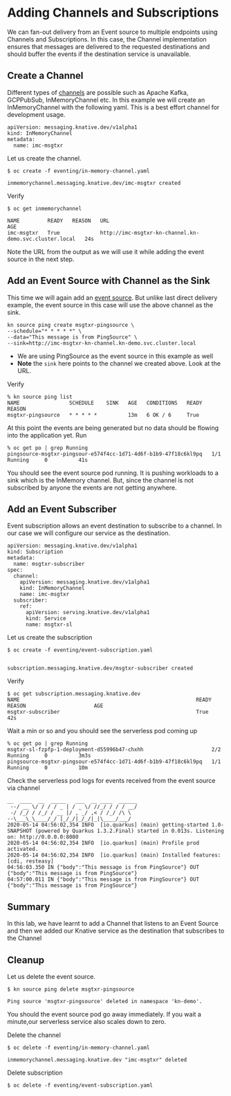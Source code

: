 # Adding Channels and Subscriptions

We can fan-out delivery from an Event source to multiple endpoints using Channels and Subscriptions. In this case, the Channel implementation ensures that messages are delivered to the requested destinations and should buffer the events if the destination service is unavailable.

## Create a Channel

Different types of [channels](https://knative.dev/docs/eventing/channels/) are possible such as Apache Kafka, GCPPubSub, InMemoryChannel etc. In this example we will create an InMemoryChannel with the following yaml. This is a best effort channel for development usage.

```
apiVersion: messaging.knative.dev/v1alpha1
kind: InMemoryChannel
metadata:
  name: imc-msgtxr
```

Let us create the channel.

```
$ oc create -f eventing/in-memory-channel.yaml 

inmemorychannel.messaging.knative.dev/imc-msgtxr created
```

Verify

```
$ oc get inmemorychannel

NAME         READY   REASON   URL                                                      AGE
imc-msgtxr   True             http://imc-msgtxr-kn-channel.kn-demo.svc.cluster.local   24s
```

Note the URL from the output as we will use it while adding the event source in the next step.

## Add an Event Source with Channel as the Sink

This time we will again add an [event source](https://knative.dev/docs/eventing/sources/). But unlike last direct delivery example, the event source in this case will use the above channel as the sink.

```
kn source ping create msgtxr-pingsource \
--schedule="* * * * *" \
--data="This message is from PingSource" \
--sink=http://imc-msgtxr-kn-channel.kn-demo.svc.cluster.local
```

* We are using PingSource as the event source in this example as well
* **Note** the  `sink` here points to the channel we created above. Look at the URL.


Verify

```
% kn source ping list
NAME                SCHEDULE    SINK   AGE   CONDITIONS   READY   REASON
msgtxr-pingsource   * * * * *          13m   6 OK / 6     True  

```

At this point the  events are being generated but no data should be flowing into the application yet. Run 

```
% oc get po | grep Running
pingsource-msgtxr-pingsour-e574f4cc-1d71-4d6f-b1b9-47f18c6kl9pq   1/1     Running     0          41s
```

You should see the event source pod running. It is pushing workloads to a  sink which is the InMemory channel. But, since the channel is not subscribed by anyone the events are not getting anywhere.

## Add an Event Subscriber

Event subscription allows an event destination to subscribe to a channel. In our case we will configure our service as the destination.


```
apiVersion: messaging.knative.dev/v1alpha1
kind: Subscription
metadata:
  name: msgtxr-subscriber 
spec:
  channel:
    apiVersion: messaging.knative.dev/v1alpha1
    kind: InMemoryChannel
    name: imc-msgtxr
  subscriber:
    ref:
      apiVersion: serving.knative.dev/v1alpha1
      kind: Service
      name: msgtxr-sl
```

Let us create the subscription

```
$ oc create -f eventing/event-subscription.yaml


subscription.messaging.knative.dev/msgtxr-subscriber created
```

Verify

```
$ oc get subscription.messaging.knative.dev
NAME                                                         READY   REASON                      AGE
msgtxr-subscriber                                            True                                42s
```

Wait a min or so and you should see the serverless pod coming up

```
% oc get po | grep Running 
msgtxr-sl-fzpfp-1-deployment-d55996b47-chxhh                      2/2     Running     0          3m3s
pingsource-msgtxr-pingsour-e574f4cc-1d71-4d6f-b1b9-47f18c6kl9pq   1/1     Running     0          10m
```

Check the serverless pod logs for events received from the event source via channel

```
__  ____  __  _____   ___  __ ____  ______ 
 --/ __ \/ / / / _ | / _ \/ //_/ / / / __/ 
 -/ /_/ / /_/ / __ |/ , _/ ,< / /_/ /\ \   
--\___\_\____/_/ |_/_/|_/_/|_|\____/___/   
2020-05-14 04:56:02,354 INFO  [io.quarkus] (main) getting-started 1.0-SNAPSHOT (powered by Quarkus 1.3.2.Final) started in 0.013s. Listening on: http://0.0.0.0:8080
2020-05-14 04:56:02,354 INFO  [io.quarkus] (main) Profile prod activated. 
2020-05-14 04:56:02,354 INFO  [io.quarkus] (main) Installed features: [cdi, resteasy]
04:56:03.350 IN {"body":"This message is from PingSource"} OUT {"body":"This message is from PingSource"}
04:57:00.011 IN {"body":"This message is from PingSource"} OUT {"body":"This message is from PingSource"}
```

## Summary

In this lab, we have learnt to add a Channel that listens to an Event Source and then we added our Knative service as the destination that subscribes to the Channel

## Cleanup

Let us delete the event source.

```
$ kn source ping delete msgtxr-pingsource

Ping source 'msgtxr-pingsource' deleted in namespace 'kn-demo'.
```

You should the event source pod go away immediately. If you wait a minute,our serverless service also scales down to zero.

Delete the channel

```
$ oc delete -f eventing/in-memory-channel.yaml 

inmemorychannel.messaging.knative.dev "imc-msgtxr" deleted

```

Delete subscription

```
$ oc delete -f eventing/event-subscription.yaml
```








